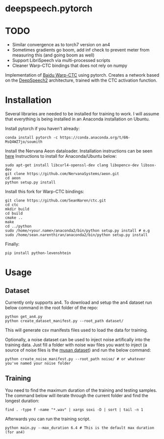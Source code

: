# deepspeech.pytorch

# TODO
* Similar convergence as to torch7 version on an4
* Sometimes gradients go boom, add inf check to prevent meter from measuring this (and going boom as well)
* Support LibriSpeech via multi-processed scripts
* Cleaner Warp-CTC bindings that does not rely on numpy

Implementation of [Baidu Warp-CTC](https://github.com/baidu-research/warp-ctc) using pytorch.
Creates a network based on the [DeepSpeech2](http://arxiv.org/pdf/1512.02595v1.pdf) architecture, trained with the CTC activation function.

# Installation

Several libraries are needed to be installed for training to work. I will assume that everything is being installed in
an Anaconda installation on Ubuntu.


Install pytorch if you haven't already:
```
conda install pytorch -c https://conda.anaconda.org/t/6N-MsQ4WZ7jo/soumith
```

Install the Nervana Aeon dataloader. Installation instructions can be seen [here](https://aeon.nervanasys.com/index.html/getting_started.html) Instructions to install for Anaconda/Ubuntu below:

```
sudo apt-get install libcurl4-openssl-dev clang libopencv-dev libsox-dev
git clone https://github.com/NervanaSystems/aeon.git
cd aeon
python setup.py install
```

Install this fork for Warp-CTC bindings:
```
git clone https://github.com/SeanNaren/ctc.git
cd ctc
mkdir build
cd build
cmake ..
make
cd ../python
sudo /home/<your.name>/anaconda2/bin/python setup.py install # e.g sudo /home/sean.narenthiran/anaconda2/bin/python setup.py install
```

Finally:

```
pip install python-levenshtein
```

# Usage

## Dataset

Currently only supports an4. To download and setup the an4 dataset run below command in the root folder of the repo:

```
python get_an4.py
python create_dataset_manifest.py --root_path dataset/
```

This will generate csv manifests files used to load the data for training.

Optionally, a noise dataset can be used to inject noise artifically into the training data. Just fill a folder with noise wav files you want to inject (a source of noise files is the [musan dataset](http://www.openslr.org/17/)) and run the below command:
```
python create_noise_manifest.py --root_path noise/ # or whatever you've named your noise folder
```

## Training

You need to find the maximum duration of the training and testing samples. The command below will iterate through the current
folder and find the longest duration:

```
find . -type f -name "*.wav" | xargs soxi -D | sort | tail -n 1
```

Afterwards you can run the training script.

```
python main.py --max_duration 6.4 # This is the default max duration (for an4)
```

